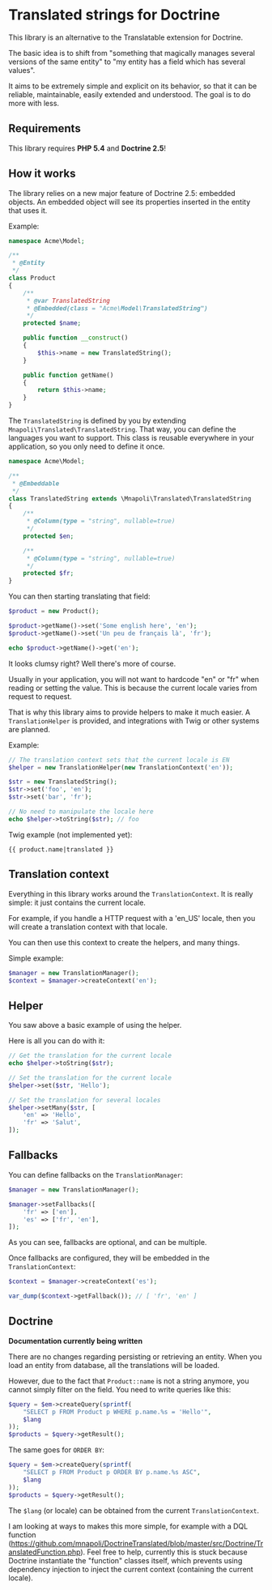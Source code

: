 # Translated strings for Doctrine

This library is an alternative to the Translatable extension for Doctrine.

The basic idea is to shift from "something that magically manages several versions of the same entity"
to "my entity has a field which has several values".

It aims to be extremely simple and explicit on its behavior, so that it can be
reliable, maintainable, easily extended and understood. The goal is to do more with less.

## Requirements

This library requires **PHP 5.4** and **Doctrine 2.5**!

## How it works

The library relies on a new major feature of Doctrine 2.5: embedded objects.
An embedded object will see its properties inserted in the entity that uses it.

Example:

```php
namespace Acme\Model;

/**
 * @Entity
 */
class Product
{
    /**
     * @var TranslatedString
     * @Embedded(class = "Acme\Model\TranslatedString")
     */
    protected $name;

    public function __construct()
    {
        $this->name = new TranslatedString();
    }

    public function getName()
    {
        return $this->name;
    }
}
```

The `TranslatedString` is defined by you by extending `Mnapoli\Translated\TranslatedString`.
That way, you can define the languages you want to support.
This class is reusable everywhere in your application, so you only need to define it once.

```php
namespace Acme\Model;

/**
 * @Embeddable
 */
class TranslatedString extends \Mnapoli\Translated\TranslatedString
{
    /**
     * @Column(type = "string", nullable=true)
     */
    protected $en;

    /**
     * @Column(type = "string", nullable=true)
     */
    protected $fr;
}
```

You can then starting translating that field:

```php
$product = new Product();

$product->getName()->set('Some english here', 'en');
$product->getName()->set('Un peu de français là', 'fr');

echo $product->getName()->get('en');
```

It looks clumsy right? Well there's more of course.

Usually in your application, you will not want to hardcode "en" or "fr" when reading or setting the value.
This is because the current locale varies from request to request.

That is why this library aims to provide helpers to make it much easier.
A `TranslationHelper` is provided, and integrations with Twig or other systems are planned.

Example:

```php
// The translation context sets that the current locale is EN
$helper = new TranslationHelper(new TranslationContext('en'));

$str = new TranslatedString();
$str->set('foo', 'en');
$str->set('bar', 'fr');

// No need to manipulate the locale here
echo $helper->toString($str); // foo
```

Twig example (not implemented yet):

```twig
{{ product.name|translated }}
```


## Translation context

Everything in this library works around the `TranslationContext`.
It is really simple: it just contains the current locale.

For example, if you handle a HTTP request with a 'en_US' locale, then
you will create a translation context with that locale.

You can then use this context to create the helpers, and many things.

Simple example:

```php
$manager = new TranslationManager();
$context = $manager->createContext('en');
```


## Helper

You saw above a basic example of using the helper.

Here is all you can do with it:

```php
// Get the translation for the current locale
echo $helper->toString($str);

// Set the translation for the current locale
$helper->set($str, 'Hello');

// Set the translation for several locales
$helper->setMany($str, [
    'en' => 'Hello',
    'fr' => 'Salut',
]);
```


## Fallbacks

You can define fallbacks on the `TranslationManager`:

```php
$manager = new TranslationManager();

$manager->setFallbacks([
    'fr' => ['en'],
    'es' => ['fr', 'en'],
]);
```

As you can see, fallbacks are optional, and can be multiple.

Once fallbacks are configured, they will be embedded in the `TranslationContext`:

```php
$context = $manager->createContext('es');

var_dump($context->getFallback()); // [ 'fr', 'en' ]
```


## Doctrine

**Documentation currently being written**

There are no changes regarding persisting or retrieving an entity. When you load an entity from
database, all the translations will be loaded.

However, due to the fact that `Product::name` is not a string anymore, you cannot simply filter on
the field. You need to write queries like this:

```php
$query = $em->createQuery(sprintf(
    "SELECT p FROM Product p WHERE p.name.%s = 'Hello'",
    $lang
));
$products = $query->getResult();
```

The same goes for `ORDER BY`:

```php
$query = $em->createQuery(sprintf(
    "SELECT p FROM Product p ORDER BY p.name.%s ASC",
    $lang
));
$products = $query->getResult();
```

The `$lang` (or locale) can be obtained from the current `TranslationContext`.

I am looking at ways to makes this more simple, for example with a DQL function
(https://github.com/mnapoli/DoctrineTranslated/blob/master/src/Doctrine/TranslatedFunction.php).
Feel free to help, currently this is stuck because Doctrine instantiate the "function" classes itself,
which prevents using dependency injection to inject the current context (containing the current locale).
